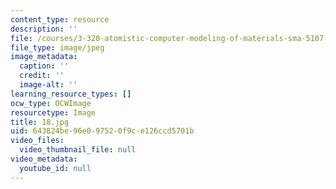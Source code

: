 ```yaml
---
content_type: resource
description: ''
file: /courses/3-320-atomistic-computer-modeling-of-materials-sma-5107-spring-2005/643824be96e097520f9ce126ccd5701b_18.jpg
file_type: image/jpeg
image_metadata:
  caption: ''
  credit: ''
  image-alt: ''
learning_resource_types: []
ocw_type: OCWImage
resourcetype: Image
title: 18.jpg
uid: 643824be-96e0-9752-0f9c-e126ccd5701b
video_files:
  video_thumbnail_file: null
video_metadata:
  youtube_id: null
---
```

